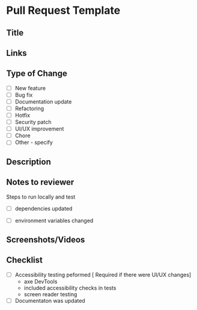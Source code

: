 # Pull Request Template

## Title
<!-- Provide a succinct and descriptive title for the pull request, e.g., "Improve caching mechanism for API calls" -->

## Links
<!-- Include links to git issue, discussions or documents -->

## Type of Change

- [ ] New feature
- [ ] Bug fix
- [ ] Documentation update
- [ ] Refactoring
- [ ] Hotfix
- [ ] Security patch
- [ ] UI/UX improvement
- [ ] Chore
- [ ] Other - specify

## Description
<!-- Provide a detailed explanation of the changes you have made. Include the reasons behind these changes and any relevant context. -->

## Notes to reviewer
<!-- Any additional information that reviewers should be aware of. -->

Steps to run locally and test
<!-- include any new steps needed to run locally and test -->
- [ ] dependencies updated
- [ ] environment variables changed
  

## Screenshots/Videos
<!-- Include screenshots - required for UI/UX changes. -->

## Checklist

- [ ] Accessibility testing peformed 
[ Required if there were UI/UX changes]
  - axe DevTools
  - included accessibility checks in tests
  - screen reader testing
- [ ] Documentaton was updated
